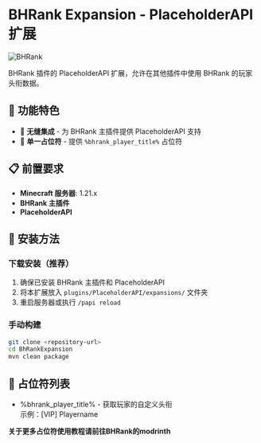 # BHRank Expansion - PlaceholderAPI 扩展

![BHRank](https://modrinth.com/plugin/bhrank)

BHRank 插件的 PlaceholderAPI 扩展，允许在其他插件中使用 BHRank 的玩家头衔数据。

## 🚀 功能特色

- 🔌 **无缝集成** - 为 BHRank 主插件提供 PlaceholderAPI 支持
- 🎯 **单一占位符** - 提供 `%bhrank_player_title%` 占位符

## 📋 前置要求

- **Minecraft 服务器**: 1.21.x
- **BHRank 主插件**
- **PlaceholderAPI**

## 🔧 安装方法

### 下载安装（推荐）
1. 确保已安装 BHRank 主插件和 PlaceholderAPI
2. 将本扩展放入 `plugins/PlaceholderAPI/expansions/` 文件夹
3. 重启服务器或执行 `/papi reload`

### 手动构建
```bash
git clone <repository-url>
cd BhRankExpansion
mvn clean package
```

## 📖 占位符列表
- %bhrank_player_title%	- 获取玩家的自定义头衔	
示例：[VIP] Playername

**关于更多占位符使用教程请前往BHRank的modrinth**
